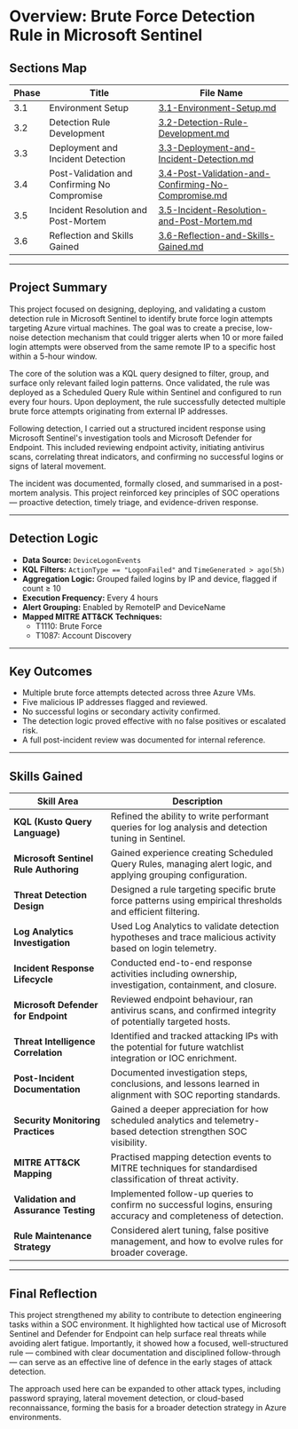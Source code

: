 # Overview: Brute Force Detection Rule in Microsoft Sentinel

## Sections Map

| Phase | Title                                                        | File Name                                    |
|-------|--------------------------------------------------------------|----------------------------------------------|
| 3.1   | Environment Setup                                             | [3.1-Environment-Setup.md](3.1-Environment-Setup.md)                       |
| 3.2   | Detection Rule Development                                    | [3.2-Detection-Rule-Development.md](3.2-Detection-Rule-Development.md)     |
| 3.3   | Deployment and Incident Detection                             | [3.3-Deployment-and-Incident-Detection.md](3.3-Deployment-and-Incident-Detection.md) |
| 3.4   | Post-Validation and Confirming No Compromise                  | [3.4-Post-Validation-and-Confirming-No-Compromise.md](3.4-Post-Validation-and-Confirming-No-Compromise.md) |
| 3.5   | Incident Resolution and Post-Mortem                           | [3.5-Incident-Resolution-and-Post-Mortem.md](3.5-Incident-Resolution-and-Post-Mortem.md) |
| 3.6   | Reflection and Skills Gained                                  | [3.6-Reflection-and-Skills-Gained.md](3.6-Reflection-and-Skills-Gained.md) |

---

## Project Summary

This project focused on designing, deploying, and validating a custom detection rule in Microsoft Sentinel to identify brute force login attempts targeting Azure virtual machines. The goal was to create a precise, low-noise detection mechanism that could trigger alerts when 10 or more failed login attempts were observed from the same remote IP to a specific host within a 5-hour window.

The core of the solution was a KQL query designed to filter, group, and surface only relevant failed login patterns. Once validated, the rule was deployed as a Scheduled Query Rule within Sentinel and configured to run every four hours. Upon deployment, the rule successfully detected multiple brute force attempts originating from external IP addresses.

Following detection, I carried out a structured incident response using Microsoft Sentinel's investigation tools and Microsoft Defender for Endpoint. This included reviewing endpoint activity, initiating antivirus scans, correlating threat indicators, and confirming no successful logins or signs of lateral movement.

The incident was documented, formally closed, and summarised in a post-mortem analysis. This project reinforced key principles of SOC operations — proactive detection, timely triage, and evidence-driven response.

---

## Detection Logic

- **Data Source:** `DeviceLogonEvents`
- **KQL Filters:** `ActionType == "LogonFailed"` and `TimeGenerated > ago(5h)`
- **Aggregation Logic:** Grouped failed logins by IP and device, flagged if count ≥ 10
- **Execution Frequency:** Every 4 hours
- **Alert Grouping:** Enabled by RemoteIP and DeviceName
- **Mapped MITRE ATT&CK Techniques:**
  - T1110: Brute Force
  - T1087: Account Discovery

---

## Key Outcomes

- Multiple brute force attempts detected across three Azure VMs.
- Five malicious IP addresses flagged and reviewed.
- No successful logins or secondary activity confirmed.
- The detection logic proved effective with no false positives or escalated risk.
- A full post-incident review was documented for internal reference.

---

## Skills Gained

| Skill Area                            | Description                                                                                                     |
|--------------------------------------|-----------------------------------------------------------------------------------------------------------------|
| **KQL (Kusto Query Language)**        | Refined the ability to write performant queries for log analysis and detection tuning in Sentinel.              |
| **Microsoft Sentinel Rule Authoring** | Gained experience creating Scheduled Query Rules, managing alert logic, and applying grouping configuration.    |
| **Threat Detection Design**           | Designed a rule targeting specific brute force patterns using empirical thresholds and efficient filtering.     |
| **Log Analytics Investigation**       | Used Log Analytics to validate detection hypotheses and trace malicious activity based on login telemetry.      |
| **Incident Response Lifecycle**       | Conducted end-to-end response activities including ownership, investigation, containment, and closure.          |
| **Microsoft Defender for Endpoint**   | Reviewed endpoint behaviour, ran antivirus scans, and confirmed integrity of potentially targeted hosts.         |
| **Threat Intelligence Correlation**   | Identified and tracked attacking IPs with the potential for future watchlist integration or IOC enrichment.      |
| **Post-Incident Documentation**       | Documented investigation steps, conclusions, and lessons learned in alignment with SOC reporting standards.      |
| **Security Monitoring Practices**     | Gained a deeper appreciation for how scheduled analytics and telemetry-based detection strengthen SOC visibility.|
| **MITRE ATT&CK Mapping**              | Practised mapping detection events to MITRE techniques for standardised classification of threat activity.      |
| **Validation and Assurance Testing**  | Implemented follow-up queries to confirm no successful logins, ensuring accuracy and completeness of detection.  |
| **Rule Maintenance Strategy**         | Considered alert tuning, false positive management, and how to evolve rules for broader coverage.               |

---

## Final Reflection

This project strengthened my ability to contribute to detection engineering tasks within a SOC environment. It highlighted how tactical use of Microsoft Sentinel and Defender for Endpoint can help surface real threats while avoiding alert fatigue. Importantly, it showed how a focused, well-structured rule — combined with clear documentation and disciplined follow-through — can serve as an effective line of defence in the early stages of attack detection.

The approach used here can be expanded to other attack types, including password spraying, lateral movement detection, or cloud-based reconnaissance, forming the basis for a broader detection strategy in Azure environments.

